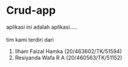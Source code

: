 # Crud-app
aplikasi ini adalah aplikasi.....
<br>
<br>
tim kami terdiri dari <br>
1. Ilham Faizal Hamka (20/463602/TK/51594)
2. Resiyanda Wafa R A (20/460563/TK/51152) <br>
